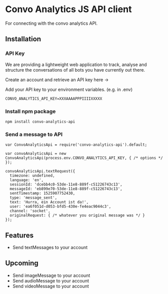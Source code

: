 # Convo Analytics JS API client

For connecting with the convo analytics API. 

## Installation

### API Key

We are providing a lightweight web application to track, analyse and structure the conversations of all bots you have currently out there.

Create an account and retrieve an API key here ->

Add your API key to your environment variables. (e.g. in .env)

`CONVO_ANALYTICS_API_KEY=XXXAAAAPPPIIIIXXXXX`

### Install npm package

`npm install convo-analytics-api`

### Send a message to API

```
var ConvoAnalyticsApi = require('convo-analytics-api').default;

var convoAnalyticsApi = new ConvoAnalyticsApi(process.env.CONVO_ANALYTICS_API_KEY, { /* options */ });

convoAnalyticsApi.textRequest({
  timezone: undefined,
  language: 'en',
  sessionId: 'dcebb4c0-53de-11e8-889f-c51226743c13',
  messageId: 'eb899e70-53de-11e8-889f-c51226743c13',
  sentTimestamp: 1525907752430,
  type: 'message_sent',
  text: 'Hurra, ein Account ist da!',
  user: 'ea6f051d-d053-bfd5-430e-fe4eac9044c3',
  channel: 'socket',
  originalRequest: { /* whatever you original message was */ }
});

```

## Features
* Send textMessages to your account

## Upcoming
* Send imageMessage to your account
* Send audioMessage to your account
* Send videoMessage to your account

